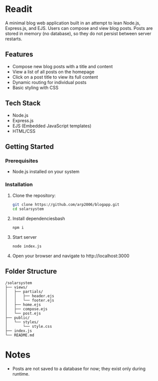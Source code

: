 # Readit

A minimal blog web application built in an attempt to lean Node.js, Express.js, and EJS. 
Users can compose and view blog posts. Posts are stored in memory (no database), so they do not persist between server restarts.

## Features

- Compose new blog posts with a title and content
- View a list of all posts on the homepage
- Click on a post title to view its full content
- Dynamic routing for individual posts
- Basic styling with CSS

## Tech Stack

- Node.js
- Express.js
- EJS (Embedded JavaScript templates)
- HTML/CSS

## Getting Started

### Prerequisites

- Node.js installed on your system

### Installation

1. Clone the repository:
   ```bash
   git clone https://github.com/arp2006/blogapp.git
   cd solarsystem
2. Install dependenciesbash
   ```bash
   npm i
3. Start server
   ```bash
   node index.js
4. Open your browser and navigate to http://localhost:3000

## Folder Structure
```
/solarsystem
├── views/
│   ├── partials/
│   │   ├── header.ejs
│   │   └── footer.ejs
│   ├── home.ejs
│   ├── compose.ejs
│   └── post.ejs
├── public/
│   └── styles/
│       └── style.css
├── index.js
└── README.md
```
# Notes
- Posts are not saved to a database for now; they exist only during runtime. 
